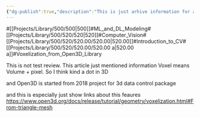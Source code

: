 ```yaml
---
{"dg-publish":true,"description":"This is just arhive information for about voxelization (voxel means volume pixel ) from Open3D library.","permalink":"/projects/library/500/520/520-00/520-00-a/","dgPassFrontmatter":true,"noteIcon":"0","created":"2024-04-19T19:58:02.857+09:00","updated":"2024-06-20T03:07:27.045+09:00"}
---
```


#[[Projects/Library/500/500\|500]]#ML_and_DL_Modeling#[[Projects/Library/500/520/520\|520]]#Computer_Vision#[[Projects/Library/500/520/520.00/520.00\|520.00]]#Introduction_to_CV#[[Projects/Library/500/520/520.00/520.00 a\|520.00 a]]#Voxelization_from_Open3D_Library



This is not test review. This article just mentioned information
Voxel means Volume  + pixel. So I think kind a dot in 3D

and Open3D is started from 2018 project for 3d data control package


and this is especially just show links about this feaures
https://www.open3d.org/docs/release/tutorial/geometry/voxelization.html#From-triangle-mesh
